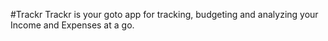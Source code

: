 #Trackr
Trackr is your goto app for tracking, budgeting and analyzing your Income and Expenses at a go.
